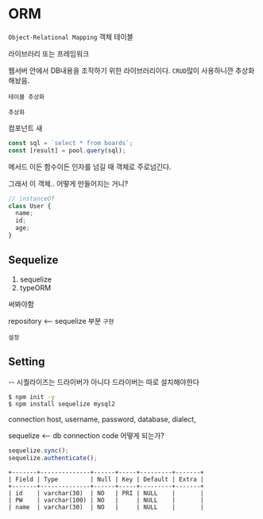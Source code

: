 # ORM

`Object-Relational Mapping`
객체
테이블

라이브러리 또는 프레임워크

웹서버 안에서 DB내용을 조작하기 위한 라이브러리이다.
`CRUD`많이 사용하니깐 추상화해놨음.

`테이블 추상화`

`추상화`

컴포넌트
새

```js
const sql = `select * from boards`;
const [result] = pool.query(sql);
```

메서드 이든 함수이든
인자를 넘길 때 객체로 주로넘긴다.

그래서 이 객체.. 어떻게 만들어지는 거니?

```js
// instanceOf
class User {
  name;
  id;
  age;
}
```

## Sequelize

1. sequelize
2. typeORM

써봐야함

repository <-- sequelize 부분
`구현`

`설정`

## Setting

-- 시퀄라이즈는 드라이버가 아니다 드라이버는 따로 설치해야한다

```sh
$ npm init -y
$ npm install sequelize mysql2
```

connection
host,
username,
password,
database,
dialect,

sequelize <-- db connection code 어떻게 되는가?

```js
sequelize.sync();
sequelize.authenticate();
```

```
+-------+--------------+------+-----+---------+-------+
| Field | Type         | Null | Key | Default | Extra |
+-------+--------------+------+-----+---------+-------+
| id    | varchar(30)  | NO   | PRI | NULL    |       |
| PW    | varchar(100) | NO   |     | NULL    |       |
| name  | varchar(30)  | NO   |     | NULL    |       |

```
